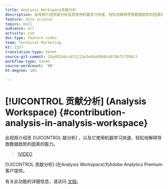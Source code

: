 ```yaml
---
title: Analysis Workspace贡献分析
description: 此视频介绍贡献分析及其使用机器学习快速、轻松地解释导致数据趋势的因素的能力。
feature: data science
topics: null
audience: all
activity: use
doc-type: feature video
team: Technical Marketing
kt: 2337
translation-type: tm+mt
source-git-commit: 24ad92b0ccdf1112e3ed4a0968cd47db757598c3
workflow-type: tm+mt
source-wordcount: '98'
ht-degree: 10%

---
```



# [!UICONTROL 贡献分析] (Analysis Workspace) {#contribution-analysis-in-analysis-workspace}

此视频介绍贡 [!UICONTROL 献分析] ，以及它使用机器学习快速、轻松地解释导致数据趋势的因素的能力。

>[!VIDEO](https://video.tv.adobe.com/v/25443/?quality=12)

[!UICONTROL 贡献分析] (在Analysis Workspace)为Adobe Analytics Premium客户提供。

有关此功能的详细信息，请访问 [文档](https://marketing.adobe.com/resources/help/zh_CN/analytics/analysis-workspace/anomaly_detection.html)。
